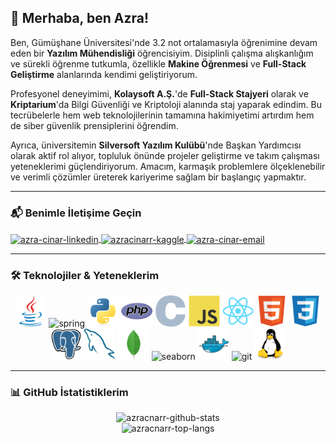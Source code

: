 ## 👋 Merhaba, ben Azra!

Ben, Gümüşhane Üniversitesi'nde 3.2 not ortalamasıyla öğrenimine devam eden bir **Yazılım Mühendisliği** öğrencisiyim. Disiplinli çalışma alışkanlığım ve sürekli öğrenme tutkumla, özellikle **Makine Öğrenmesi** ve **Full-Stack Geliştirme** alanlarında kendimi geliştiriyorum.

Profesyonel deneyimimi, **Kolaysoft A.Ş.**'de **Full-Stack Stajyeri** olarak ve **Kriptarium**'da Bilgi Güvenliği ve Kriptoloji alanında staj yaparak edindim. Bu tecrübelerle hem web teknolojilerinin tamamına hakimiyetimi artırdım hem de siber güvenlik prensiplerini öğrendim.

Ayrıca, üniversitemin **Silversoft Yazılım Kulübü**'nde Başkan Yardımcısı olarak aktif rol alıyor, topluluk önünde projeler geliştirme ve takım çalışması yeteneklerimi güçlendiriyorum. Amacım, karmaşık problemlere ölçeklenebilir ve verimli çözümler üreterek kariyerime sağlam bir başlangıç yapmaktır.

---

### 📬 Benimle İletişime Geçin

<p align="left">
  <a href="https://www.linkedin.com/in/azra-cinar/" target="_blank">
    <img align="center" src="https://img.shields.io/badge/LinkedIn-0077B5?style=for-the-badge&logo=linkedin&logoColor=white" alt="azra-cinar-linkedin" />
  </a>
  <a href="https://www.kaggle.com/azracinarr" target="_blank">
    <img align="center" src="https://img.shields.io/badge/Kaggle-20BEFF?style=for-the-badge&logo=Kaggle&logoColor=white" alt="azracinarr-kaggle" />
  </a>
  <a href="mailto:azracinaarr7@gmail.com">
    <img align="center" src="https://img.shields.io/badge/Gmail-D14836?style=for-the-badge&logo=gmail&logoColor=white" alt="azra-cinar-email" />
  </a>
</p>

---

### 🛠️ Teknolojiler & Yeteneklerim

<p align="center">
  <!-- Backend & Diller -->
  <img src="https://raw.githubusercontent.com/devicons/devicon/master/icons/java/java-original.svg" alt="java" width="50" height="50"/>
  <img src="https://www.vectorlogo.zone/logos/springio/springio-icon.svg" alt="spring" width="50" height="50"/>
  <img src="https://raw.githubusercontent.com/devicons/devicon/master/icons/python/python-original.svg" alt="python" width="50" height="50"/>
  <img src="https://raw.githubusercontent.com/devicons/devicon/master/icons/php/php-original.svg" alt="php" width="50" height="50"/>
  <img src="https://raw.githubusercontent.com/devicons/devicon/master/icons/c/c-original.svg" alt="c" width="50" height="50"/>

  <!-- Frontend -->
  <img src="https://raw.githubusercontent.com/devicons/devicon/master/icons/javascript/javascript-original.svg" alt="javascript" width="50" height="50"/>
  <img src="https://raw.githubusercontent.com/devicons/devicon/master/icons/react/react-original.svg" alt="react" width="50" height="50"/>
  <img src="https://raw.githubusercontent.com/devicons/devicon/master/icons/html5/html5-original.svg" alt="html5" width="50" height="50"/>
  <img src="https://raw.githubusercontent.com/devicons/devicon/master/icons/css3/css3-original.svg" alt="css3" width="50" height="50"/>

  <!-- Veritabanları -->
  <img src="https://raw.githubusercontent.com/devicons/devicon/master/icons/postgresql/postgresql-original.svg" alt="postgresql" width="50" height="50"/>
  <img src="https://raw.githubusercontent.com/devicons/devicon/master/icons/mysql/mysql-original.svg" alt="mysql" width="50" height="50"/>
  <img src="https://raw.githubusercontent.com/devicons/devicon/master/icons/mongodb/mongodb-original.svg" alt="mongodb" width="50" height="50"/>

  <!-- Araçlar & ML -->
  <img src="https://seaborn.pydata.org/_images/logo-mark-lightbg.svg" alt="seaborn" width="50" height="50"/>

  <img src="https://raw.githubusercontent.com/devicons/devicon/master/icons/docker/docker-original.svg" alt="docker" width="50" height="50"/>
  <img src="https://www.vectorlogo.zone/logos/git-scm/git-scm-icon.svg" alt="git" width="50" height="50"/>
  <img src="https://raw.githubusercontent.com/devicons/devicon/master/icons/linux/linux-original.svg" alt="linux" width="50" height="50"/>
</p>

---

### 📊 GitHub İstatistiklerim

<p align="center">
  <img src="https://github-readme-stats.vercel.app/api?username=azracnarr&show_icons=true&theme=dracula&hide_border=true" alt="azracnarr-github-stats" />
  <br/>
  <img src="https://github-readme-stats.vercel.app/api/top-langs/?username=azracnarr&layout=compact&theme=dracula&hide_border=true" alt="azracnarr-top-langs" />
</p>
